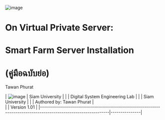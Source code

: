 ![image](https://user-images.githubusercontent.com/37249027/218273460-1c18a18e-b4a5-4b00-b155-feb20d4cb7b7.png)

# On Virtual Private Server: 
# Smart Farm Server Installation 
# (คู่มือฉบับย่อ)

  Tawan Phurat 
  
| ![image](https://user-images.githubusercontent.com/37249027/218273504-f589e290-0608-45a8-902a-a9ecec704975.png) | Siam University |
| | Digital System Engineering Lab |
| |  Siam University               |
| | Authored by: Tawan Phurat      |  
| | Version 1.01                   |
|----------------------------------------------------------------------------------------------------------------|---------------|
